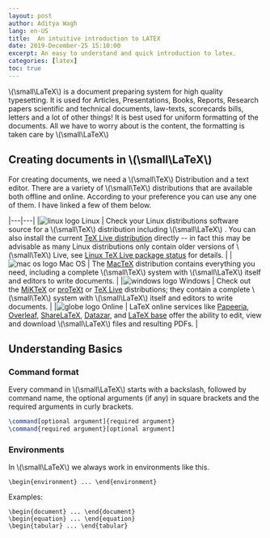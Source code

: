 ```yaml
---
layout: post
author: Aditya Wagh
lang: en-US
title:  An intuitive introduction to LATEX  
date: 2019-December-25 15:10:00
excerpt: An easy to understand and quick introduction to latex.
categories: [latex]
toc: true
---
```


 \\(\small\LaTeX\\) is a document preparing system for high quality typesetting. It is used for Articles, Presentations, Books, Reports, Research papers scientific and technical documents, law-texts, scorecards bills, letters and a lot of other things! It is best used for uniform formatting of the documents. All we have to worry about is the content, the formatting is taken care by  \\(\small\LaTeX\\)

## Creating documents in  \\(\small\LaTeX\\)

For creating  documents, we need a  \\(\small\TeX\\) Distribution and a text editor. There are a variety of \\(\small\TeX\\) distributions that are available both offline and online. According to your preference you can use any one of them. I have linked a few of them below.

|---|---|
|![linux logo](https://img.icons8.com/color/48/000000/linux.png) Linux   |  Check your Linux distributions software source for a \\(\small\TeX\\) distribution including  \\(\small\LaTeX\\) . You can also install the current [TeX Live distribution](https://www.tug.org/texlive) directly -- in fact this may be advisable as many Linux distributions only contain older versions of \\(\small\TeX\\) Live, see [Linux TeX Live package status](https://repology.org/metapackage/texlive/versions) for details.  |
|![mac os logo](https://img.icons8.com/color/48/000000/mac-logo.png) Mac OS  | The [MacTeX](http://www.tug.org/mactex/) distribution contains everything you need, including a complete \\(\small\TeX\\) system with  \\(\small\LaTeX\\) itself and editors to write documents.  |
|![windows logo](https://img.icons8.com/color/48/000000/windows-10.png) Windows  | Check out the [MiKTeX](http://miktex.org/) or [proTeXt](http://www.tug.org/protext/) or [TeX Live](http://www.tug.org/texlive) distributions; they contain a complete \\(\small\TeX\\) system with  \\(\small\LaTeX\\) itself and editors to write documents.  |
|![globe logo](https://img.icons8.com/color/48/000000/globe--v1.png) Online  |  LaTeX online services like [Papeeria](http://papeeria.com/), [Overleaf](https://www.overleaf.com/), [ShareLaTeX](https://www.sharelatex.com/), [Datazar](https://www.datazar.com/), and [LaTeX base](https://latexbase.com/) offer the ability to edit, view and download  \\(\small\LaTeX\\) files and resulting PDFs. |

## Understanding Basics
  
### Command format

Every command in  \\(\small\LaTeX\\)  starts with a backslash, followed by command name, the optional arguments (if any) in square brackets and the required arguments in curly brackets.  

```latex
\command[optional argument]{required argument}
\command{required argument}[optional argument]
```

### Environments

In \\(\small\LaTeX\\)  we always work in environments like this.

```
\begin{environment} ... \end{environment}
```

Examples:
```
\begin{document} ... \end{document}  
\begin{equation} ... \end{equation}
\begin{tabular} ... \end{tabular}
```


